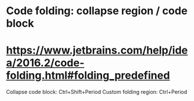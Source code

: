# Code folding: collapse region / code block
# https://www.jetbrains.com/help/idea/2016.2/code-folding.html#folding_predefined
Collapse code block: Ctrl+Shift+Period
Custom folding region: Ctrl+Period